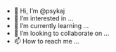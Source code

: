 - 👋 Hi, I’m @psykaj
- 👀 I’m interested in ...
- 🌱 I’m currently learning ...
- 💞️ I’m looking to collaborate on ...
- 📫 How to reach me ...

<!---
psykaj/psykaj is a ✨ special ✨ repository because its `README.md` (this file) appears on your GitHub profile.
You can click the Preview link to take a look at your changes.
--->
